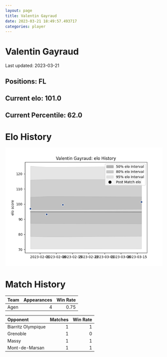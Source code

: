 ```yaml
---  
layout: page  
title: Valentin Gayraud  
date: 2023-03-21 18:49:57.493717  
categories: player  
---
```

# Valentin Gayraud


Last updated: 2023-03-21
## Positions: FL

## Current elo: 101.0

## Current Percentile: 62.0

# Elo History


![elo history](history_ValentinGayraud.png)
# Match History


| Team   |   Appearances |   Win Rate |
|:-------|--------------:|-----------:|
| Agen   |             4 |       0.75 |

| Opponent           |   Matches |   Win Rate |
|:-------------------|----------:|-----------:|
| Biarritz Olympique |         1 |          1 |
| Grenoble           |         1 |          0 |
| Massy              |         1 |          1 |
| Mont-de-Marsan     |         1 |          1 |